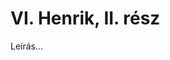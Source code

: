 <!-- ======================================================================
--- Search engine
title:          VI. Henrik, II. rész
keywords:       VI. Henrik, rész, királydráma
description:    William Shakespeare: VI. Henrik, II. rész.
--- Menu system
order:          70
text:           VI. Henrik, II. rész
hidden:         false
umbel:          false
--- Page properties
id:             /histories/henry-vi-part-ii
document:       
layout:         layout-2-left
$-left:         play-list
======================================================================= -->

# VI. Henrik, II. rész

Leírás...

